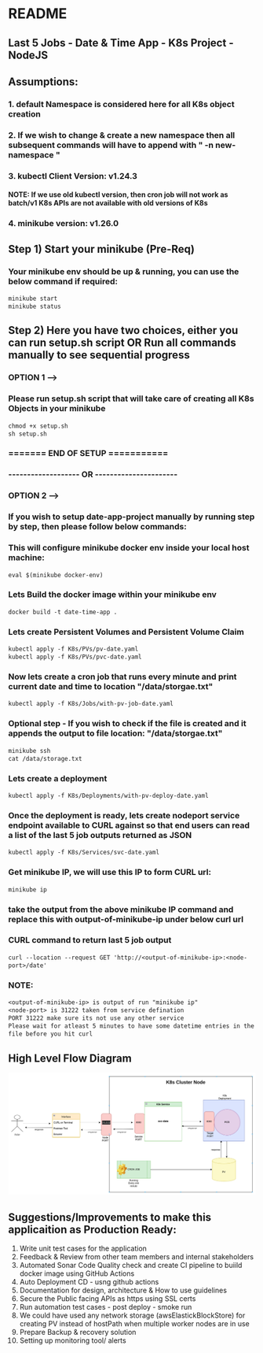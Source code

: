 # README 
## Last 5 Jobs - Date & Time App - K8s Project - NodeJS

## Assumptions:
### 1. default Namespace is considered here for all K8s object creation
### 2. If we wish to change & create a new namespace then all       subsequent commands will have to append with " -n new-namespace "
### 3. kubectl Client Version: v1.24.3

#### NOTE: If we use old kubectl version, then cron job will not work as batch/v1 K8s APIs are not available with old versions of K8s
### 4. minikube version: v1.26.0

## Step 1) Start your minikube (Pre-Req)
### Your minikube env should be up & running, you can use the below command if required:

```
minikube start 
minikube status
```

## Step 2) Here you have two choices, either you can run setup.sh script OR Run all commands manually to see sequential progress

###  OPTION 1 -->  
### Please run setup.sh script that will take care of creating all K8s Objects in your minikube
```
chmod +x setup.sh
sh setup.sh
```
### ======= END OF SETUP ===========

### ------------------- OR  ----------------------

### OPTION 2 -->  
### If you wish to setup date-app-project manually by running step by step, then please follow below commands:
  
### This will configure minikube docker env inside your local host machine:
```
eval $(minikube docker-env)
```

### Lets Build the docker image within your minikube env
```
docker build -t date-time-app .
```

### Lets create Persistent Volumes and Persistent Volume Claim
```
kubectl apply -f K8s/PVs/pv-date.yaml
kubectl apply -f K8s/PVs/pvc-date.yaml
```

### Now lets create a cron job that runs every minute and print current date and time to location "/data/storgae.txt"
```
kubectl apply -f K8s/Jobs/with-pv-job-date.yaml
```

### Optional step - If you wish to check if the file is created and it appends the output to file location: "/data/storgae.txt"
```
minikube ssh
cat /data/storage.txt
```

### Lets create a deployment
```
kubectl apply -f K8s/Deployments/with-pv-deploy-date.yaml
```

### Once the deployment is ready, lets create nodeport service endpoint available to CURL against so that end users can read a list of the last 5 job outputs returned as JSON
```
kubectl apply -f K8s/Services/svc-date.yaml
```

### Get minikube IP, we will use this IP to form CURL url:
```
minikube ip
```
### take the output from the above minikube IP command and replace this with output-of-minikube-ip under below curl url

### CURL command to return last 5 job output
```
curl --location --request GET 'http://<output-of-minikube-ip>:<node-port>/date'
```

### NOTE: 
```
<output-of-minikube-ip> is output of run "minikube ip"
<node-port> is 31222 taken from service defination
PORT 31222 make sure its not use any other service
Please wait for atleast 5 minutes to have some datetime entries in the file before you hit curl
```
## High Level Flow Diagram
![image](./images/arch-date.png)

## Suggestions/Improvements to make this applicaition as Production Ready:
1. Write unit test cases for the application
2. Feedback & Review from other team members and internal stakeholders
3. Automated Sonar Code Quality check and create CI pipeline to buiild docker image using GitHub Actions
4. Auto Deployment CD - usng github actions
5. Documentation for design, architecture & How to use guidelines
6. Secure the Public facing APIs as https using SSL certs
7. Run automation test cases - post deploy - smoke run
8. We could have used any network storage (awsElastickBlockStore) for creating PV instead of hostPath when multiple worker nodes are in use
9. Prepare Backup & recovery solution
10. Setting up monitoring tool/ alerts